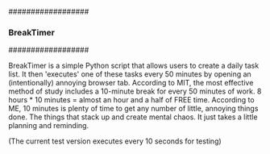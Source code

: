 ##################
### BreakTimer ###
##################

BreakTimer is a simple Python script that allows users to create a daily task list. 
It then 'executes' one of these tasks every 50 minutes by opening an (intentionally) annoying browser tab.
According to MIT, the most effective method of study includes a 10-minute break for every 50 minutes of work.
8 hours * 10 minutes = almost an hour and a half of FREE time.
According to ME, 10 minutes is plenty of time to get any number of little, annoying things done. The things that stack up and create mental chaos.
It just takes a little planning and reminding.

(The current test version executes every 10 seconds for testing)
